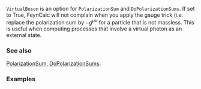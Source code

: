 `VirtualBoson` is an option for `PolarizationSum` and `DoPolarizationSums`. If set to True, FeynCalc will not complain when you apply the gauge trick (i.e. replace the polarization sum by $- g^{\mu \nu}$ for a particle that is not massless. This is useful when computing processes that involve a virtual photon as an external state.

### See also

[PolarizationSum](PolarizationSum), [DoPolarizationSums](DoPolarizationSums).

### Examples